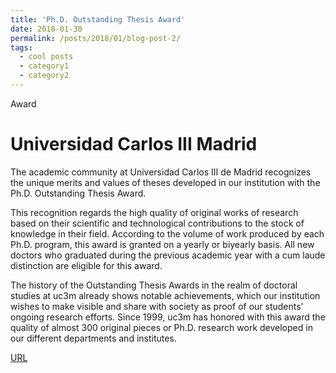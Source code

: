 ```yaml
---
title: 'Ph.D. Outstanding Thesis Award'
date: 2018-01-30
permalink: /posts/2018/01/blog-post-2/
tags:
  - cool posts
  - category1
  - category2
---
```


Award

Universidad Carlos III Madrid
======

The academic community at Universidad Carlos III de Madrid recognizes the unique merits and values of theses developed in our institution with the Ph.D. Outstanding Thesis Award. 

This recognition regards the high quality of original works of research based on their scientific and technological contributions to the stock of knowledge in their field. According to the volume of work produced by each Ph.D. program, this award is granted on a yearly or biyearly basis. All new doctors who graduated during the previous academic year with a cum laude distinction are eligible for this award.

The history of the Outstanding Thesis Awards in the realm of doctoral studies at uc3m already shows notable achievements, which our institution wishes to make visible and share with society as proof of our students' ongoing research efforts. Since 1999, uc3m has honored with this award the quality of almost 300 original pieces or Ph.D. research work developed in our different departments and institutes.

[URL](https://www.uc3m.es/ss/Satellite/Doctorado/en/TextoDosColumnas/1371242620131/)

